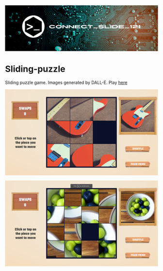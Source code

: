![alt text](https://github.com/Connectslide121/Sliding-puzzle/blob/master/Connect_banner_github.png)

# Sliding-puzzle
Sliding puzzle game.
Images generated by DALL-E.
Play [here](https://connect-slide-121.itch.io/sliding-puzzle)

![alt text](https://github.com/Connectslide121/Sliding-puzzle/blob/master/Captura%20de%20pantalla%202023-11-03%20121453.png)

![alt text](https://github.com/Connectslide121/Sliding-puzzle/blob/master/Captura%20de%20pantalla%202023-11-03%20121810.png)
